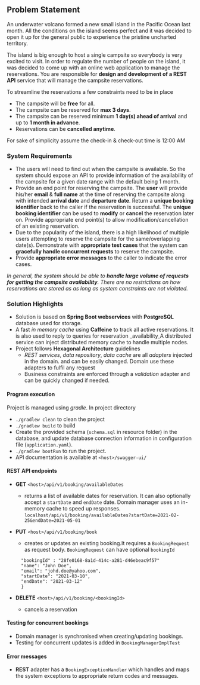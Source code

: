 ## Problem Statement

An underwater volcano formed a new small island in the Pacific Ocean last month. All the conditions on the island seems perfect and it was
decided to open it up for the general public to experience the pristine uncharted territory.

The island is big enough to host a single campsite so everybody is very excited to visit. In order to regulate the number of people on the island, it
was decided to come up with an online web application to manage the reservations. You are responsible for **design and development of a REST
API** service that will manage the campsite reservations.

To streamline the reservations a few constraints need to be in place 
 * The campsite will be **free** for all.
 * The campsite can be reserved for **max 3 days**.
 * The campsite can be reserved minimum **1 day(s) ahead of arrival** and up to **1 month in advance**.
 * Reservations can be **cancelled anytime**.

For sake of simplicity assume the check-in & check-out time is 12:00 AM

### System Requirements
* The users will need to find out when the campsite is available. So the system should expose an API to provide information of the availability of the campsite for a given date range with the default being 1 month.
* Provide an end point for reserving the campsite. The **user** will provide his/her **email** & **full name** at the time of reserving the campsite along with intended **arrival date** and **departure date**. Return a **unique booking identifier** back to the caller if the reservation is successful. The **unique booking identifier** can be used to **modify** or **cancel** the reservation later on. Provide appropriate end point(s) to allow modification/cancellation of an existing reservation.
* Due to the popularity of the island, there is a high likelihood of multiple users attempting to reserve the campsite for the same/overlapping date(s). Demonstrate with **appropriate test cases** that the system can **gracefully handle concurrent requests** to reserve the campsite.
* Provide **appropriate error messages** to the caller to indicate the error cases.

_In general, the system should be able to **handle large volume of requests for getting the campsite availability**. There are no restrictions on how reservations are stored as as long as system constraints are not violated._

### Solution Highlights
* Solution is based on __Spring Boot webservices__ with __PostgreSQL__ database used for storage.
* A fast _in memory cache_ using __Caffeine__ to track all active reservations. It is also used to reply to queries for reservation _availability_A distributed service can inject distributed memory cache to handle multiple nodes.
* Project follows __Hexagonal Architecture__ guidelines
    * _REST services_, _data repository_, _data cache_ are all _adapters_ injected in the domain. and can be easily changed. Domain use these adapters to fulfil any request
    * Business constraints are enforced through a _validation_ adapter and can be quickly changed if needed.

#### Program execution
Project is managed using _gradle_. In project directory
  * `./gradlew clean` to clean the project
  * `./gradlew build` to build
  * Create the provided schema (`schema.sql` in resource folder) in the database, and update database connection information in configuration file (`application.yaml`).   
  * `./gradlew bootRun` to run the project.
  * API documentation is available at `<host>/swagger-ui/`

#### REST API endpoints 
* __GET__ `<host>/api/v1/booking/availableDates`
  * returns a list of available dates for reservation. It can also optionally accept a `startDate` and `endDate` date.
    Domain manager uses an in-memory cache to speed up responses.
    ```localhost/api/v1/booking/availableDates?startDate=2021-02-25&endDate=2021-05-01```

* __PUT__ `<host>/api/v1/booking/book`
  * creates or updates an existing booking.It requires a `BookingRequest` as request body. `BookingRequest` can have optional `bookingId`  
  ```{
    "bookingId" : "28fe0168-8a1d-414c-a281-d46ebeac9f57"
    "name": "John Doe",
    "email": "johd.doe@yahoo.com",
    "startDate": "2021-03-10",
    "endDate": "2021-03-12"
    }  

* __DELETE__ `<host>/api/v1/booking/<bookingId>`
  * cancels a reservation
  

#### Testing for concurrent bookings
* Domain manager is synchronised when creating/updating bookings. 
* Testing for concurrent updates is added in `BookingManagerImplTest`

#### Error messages
* __REST__ adapter has a `BookingExceptionHandler` which handles and maps the system exceptions to appropriate return codes and messages.